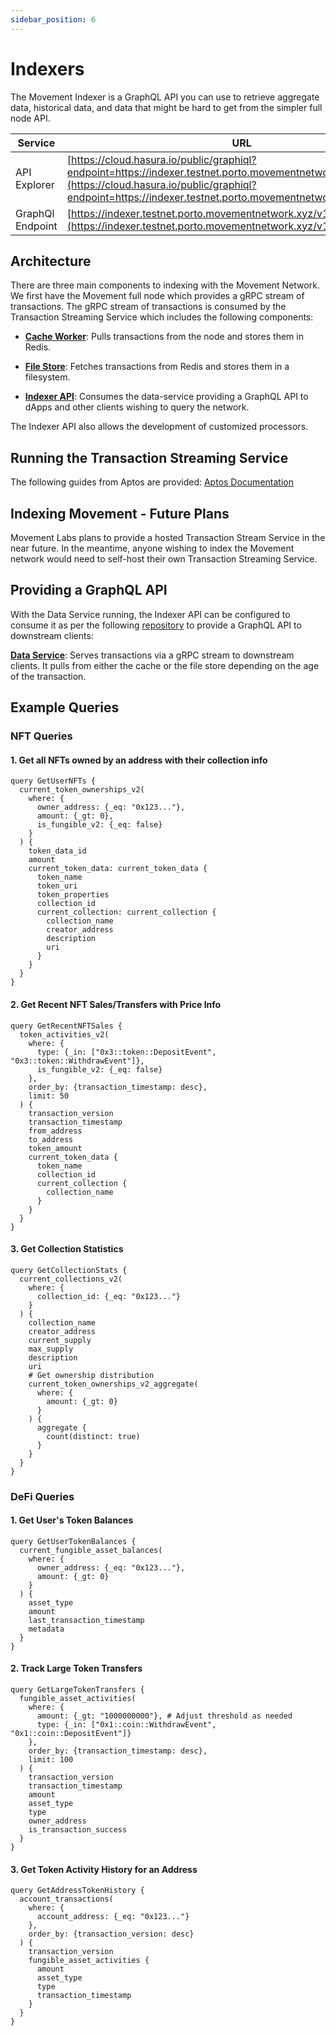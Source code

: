 ```yaml
---
sidebar_position: 6
---
```


# Indexers

The Movement Indexer is a GraphQL API you can use to retrieve aggregate data, historical data, and data that might be hard to get from the simpler full node API. 

| Service          | URL                                                                    |
|------------------|------------------------------------------------------------------------|
| API Explorer     | [https://cloud.hasura.io/public/graphiql?endpoint=https://indexer.testnet.porto.movementnetwork.xyz/v1/graphql](https://cloud.hasura.io/public/graphiql?endpoint=https://indexer.testnet.porto.movementnetwork.xyz/v1/graphql)     |
| GraphQl Endpoint | [https://indexer.testnet.porto.movementnetwork.xyz/v1/graphql](https://indexer.testnet.porto.movementnetwork.xyz/v1/graphql)|


## Architecture

There are three main components to indexing with the Movement Network. We first have the Movement full node which provides a gRPC stream of transactions. The gRPC stream of transactions is consumed by the Transaction Streaming Service which includes the following components:

- [**Cache Worker**](https://github.com/aptos-labs/aptos-core/tree/main/ecosystem/indexer-grpc/indexer-grpc-cache-worker): Pulls transactions from the node and stores them in Redis.


- [**File Store**](https://github.com/aptos-labs/aptos-core/tree/main/ecosystem/indexer-grpc/indexer-grpc-file-store): Fetches transactions from Redis and stores them in a filesystem.

- [**Indexer API**](https://github.com/aptos-labs/aptos-indexer-processors): Consumes the data-service providing a GraphQL API to dApps and other clients wishing to query the network.


The Indexer API also allows the development of customized processors.

## Running the Transaction Streaming Service

The following guides from Aptos are provided: [Aptos Documentation](https://aptos.dev/en/build/indexer/txn-stream/local-development)


## Indexing Movement - Future Plans

Movement Labs plans to provide a hosted Transaction Stream Service in the near future. In the meantime, anyone wishing to index the Movement network would need to self-host their own Transaction Streaming Service.


## Providing a GraphQL API

With the Data Service running, the Indexer API can be configured to consume it as per the following [repository](https://github.com/aptos-labs/aptos-indexer-processors/) to provide a GraphQL API to downstream clients:

[**Data Service**](https://github.com/aptos-labs/aptos-core/tree/main/ecosystem/indexer-grpc/indexer-grpc-data-service): Serves transactions via a gRPC stream to downstream clients. It pulls from either the cache or the file store depending on the age of the transaction.  


## Example Queries

### NFT Queries

#### 1. Get all NFTs owned by an address with their collection info
```
query GetUserNFTs {
  current_token_ownerships_v2(
    where: {
      owner_address: {_eq: "0x123..."},
      amount: {_gt: 0},
      is_fungible_v2: {_eq: false}
    }
  ) {
    token_data_id
    amount
    current_token_data: current_token_data {
      token_name
      token_uri
      token_properties
      collection_id
      current_collection: current_collection {
        collection_name
        creator_address
        description
        uri
      }
    }
  }
}
```

#### 2. Get Recent NFT Sales/Transfers with Price Info
```
query GetRecentNFTSales {
  token_activities_v2(
    where: {
      type: {_in: ["0x3::token::DepositEvent", "0x3::token::WithdrawEvent"]},
      is_fungible_v2: {_eq: false}
    },
    order_by: {transaction_timestamp: desc},
    limit: 50
  ) {
    transaction_version
    transaction_timestamp
    from_address
    to_address
    token_amount
    current_token_data {
      token_name
      collection_id
      current_collection {
        collection_name
      }
    }
  }
}
```

#### 3. Get Collection Statistics
```
query GetCollectionStats {
  current_collections_v2(
    where: {
      collection_id: {_eq: "0x123..."}
    }
  ) {
    collection_name
    creator_address
    current_supply
    max_supply
    description
    uri
    # Get ownership distribution
    current_token_ownerships_v2_aggregate(
      where: {
        amount: {_gt: 0}
      }
    ) {
      aggregate {
        count(distinct: true)
      }
    }
  }
}
```

### DeFi Queries

#### 1. Get User's Token Balances
```
query GetUserTokenBalances {
  current_fungible_asset_balances(
    where: {
      owner_address: {_eq: "0x123..."},
      amount: {_gt: 0}
    }
  ) {
    asset_type
    amount
    last_transaction_timestamp
    metadata
  }
}
```

#### 2. Track Large Token Transfers
```
query GetLargeTokenTransfers {
  fungible_asset_activities(
    where: {
      amount: {_gt: "1000000000"}, # Adjust threshold as needed
      type: {_in: ["0x1::coin::WithdrawEvent", "0x1::coin::DepositEvent"]}
    },
    order_by: {transaction_timestamp: desc},
    limit: 100
  ) {
    transaction_version
    transaction_timestamp
    amount
    asset_type
    type
    owner_address
    is_transaction_success
  }
}
```

#### 3. Get Token Activity History for an Address
```
query GetAddressTokenHistory {
  account_transactions(
    where: {
      account_address: {_eq: "0x123..."}
    },
    order_by: {transaction_version: desc}
  ) {
    transaction_version
    fungible_asset_activities {
      amount
      asset_type
      type
      transaction_timestamp
    }
  }
}
```